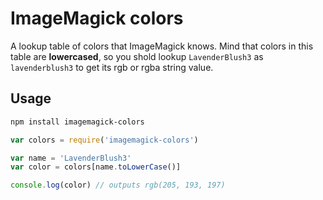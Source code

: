 # ImageMagick colors

A lookup table of colors that ImageMagick knows. Mind that colors in this table are **lowercased**, so you shold lookup `LavenderBlush3` as `lavenderblush3` to get its rgb or rgba string value.

## Usage

```bash
npm install imagemagick-colors
```

```js
var colors = require('imagemagick-colors')

var name = 'LavenderBlush3'
var color = colors[name.toLowerCase()]

console.log(color) // outputs rgb(205, 193, 197)
```
